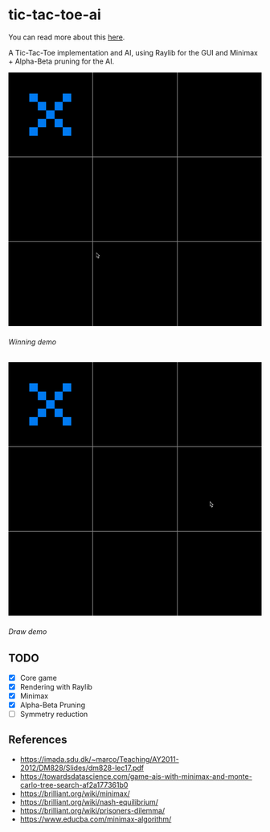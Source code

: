 # tic-tac-toe-ai

You can read more about this [here](https://simo.sh/projects/tic-tac-toe-ai).

A Tic-Tac-Toe implementation and AI, using Raylib for the GUI and Minimax + Alpha-Beta pruning for the AI.

![](win.gif)

###### Winning demo 

![](draw.gif)

###### Draw demo 

## TODO

- [x] Core game
- [x] Rendering with Raylib
- [x] Minimax
- [x] Alpha-Beta Pruning
- [ ] Symmetry reduction

## References

- <https://imada.sdu.dk/~marco/Teaching/AY2011-2012/DM828/Slides/dm828-lec17.pdf>
- <https://towardsdatascience.com/game-ais-with-minimax-and-monte-carlo-tree-search-af2a177361b0>
- <https://brilliant.org/wiki/minimax/>
- <https://brilliant.org/wiki/nash-equilibrium/>
- <https://brilliant.org/wiki/prisoners-dilemma/>
- <https://www.educba.com/minimax-algorithm/>
